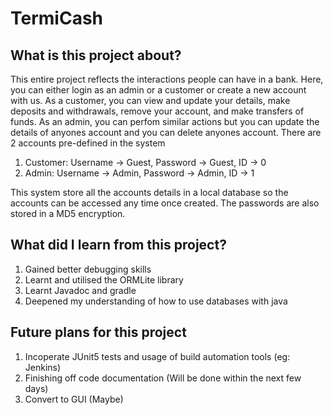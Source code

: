 # TermiCash

## What is this project about?
This entire project reflects the interactions people can have in a bank. Here, you can either login as an admin or a customer or create a new account with us. 
As a customer, you can view and update your details, make deposits and withdrawals, remove your account, and make transfers of funds. As an admin, you can perfom similar actions but you can update the details of anyones account and you can delete anyones account.
There are 2 accounts pre-defined in the system
1. Customer: Username -> Guest, Password -> Guest, ID -> 0
2. Admin: Username -> Admin, Password -> Admin, ID -> 1

This system store all the accounts details in a local database so the accounts can be accessed any time once created. The passwords are also stored in a MD5 encryption.

## What did I learn from this project?
1. Gained better debugging skills
2. Learnt and utilised the ORMLite library
3. Learnt Javadoc and gradle
4. Deepened my understanding of how to use databases with java

   
## Future plans for this project
1. Incoperate JUnit5 tests and usage of build automation tools (eg: Jenkins)
2. Finishing off code documentation (Will be done within the next few days)
3. Convert to GUI (Maybe)
